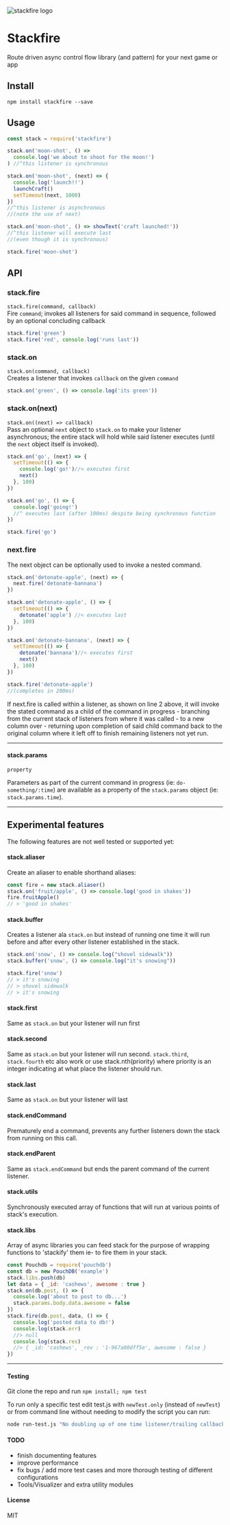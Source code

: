 ![stackfire logo](./logo.svg)

# Stackfire

Route driven async control flow library (and pattern) for your next game or app

## Install
```
npm install stackfire --save
```

## Usage
```javascript
const stack = require('stackfire')

stack.on('moon-shot', () =>
  console.log('we about to shoot for the moon!')
) //^this listener is synchronous

stack.on('moon-shot', (next) => {
  console.log('launch!!')
  launchCraft()
  setTimeout(next, 1000)
})
//^this listener is asynchronous
//(note the use of next)

stack.on('moon-shot', () => showText('craft launched!'))
//^this listener will execute last
//(even though it is synchronous)

stack.fire('moon-shot')
```


## API

### stack.fire
`stack.fire(command, callback)`   
Fire `command`; invokes all listeners for said command in sequence, followed by an optional concluding callback
```javascript
stack.fire('green')
stack.fire('red', console.log('runs last'))
```

### stack.on
`stack.on(command, callback)`   
Creates a listener that invokes `callback` on the given `command`
```javascript
stack.on('green', () => console.log('its green'))
```

### stack.on(next)
`stack.on((next) => callback)`   
Pass an optional `next` object to `stack.on` to make your listener asynchronous; the entire stack will hold while said listener executes (until the `next` object itself is invoked).

```javascript
stack.on('go', (next) => {
  setTimeout(() => {
    console.log('go!')//< executes first
    next()
  }, 100)
})

stack.on('go', () => {
  console.log('going!')
  //^ executes last (after 100ms) despite being synchronous function
})

stack.fire('go')
```
### next.fire

The next object can be optionally used to invoke a nested command.

```javascript
stack.on('detonate-apple', (next) => {
  next.fire('detonate-bannana')
})

stack.on('detonate-apple', () => {
  setTimeout(() => {
    detonate('apple') //< executes last
  }, 100)
})

stack.on('detonate-bannana', (next) => {
  setTimeout(() => {
    detonate('bannana')//< executes first
    next()
  }, 100)
})

stack.fire('detonate-apple')
//(completes in 200ms)
```

If next.fire is called within a listener, as shown on line 2 above, it will invoke the stated command as a child of the command in progress - branching from the current stack of listeners from where it was called - to a new column over - returning upon completion of said child command back to the original column where it left off to finish remaining listeners not yet run.

----


#### stack.params
`property`   

Parameters as part of the current command in progress (ie: `do-something/:time`) are available as a property of the `stack.params` object  (ie: `stack.params.time`).

----

## Experimental features
The following features are not well tested or supported yet:

#### stack.aliaser

Create an aliaser to enable shorthand aliases:

```javascript
const fire = new stack.aliaser()
stack.on('fruit/apple', () => console.log('good in shakes'))
fire.fruitApple()
// > 'good in shakes'
```

#### stack.buffer

Creates a listener ala `stack.on` but instead of running one time it will run before and after every other listener established in the stack.

```javascript
stack.on('snow', () => console.log("shovel sidewalk"))
stack.buffer('snow', () => console.log("it's snowing"))

stack.fire('snow')
// > it's snowing
// > shovel sidewalk
// > it's snowing
```

#### stack.first
Same as `stack.on` but your listener will run first

#### stack.second
Same as `stack.on` but your listener will run second.  `stack.third`, `stack.fourth` etc also work or use stack.nth(priority) where priority is an integer indicating at what place the listener should run.

#### stack.last
Same as `stack.on` but your listener will last

#### stack.endCommand
Prematurely end a command, prevents any further listeners down the stack from running on this call.


#### stack.endParent
Same as `stack.endCommand` but ends the parent command of the current listener.

#### stack.utils
Synchronously executed array of functions that will run at various points of stack's execution.

#### stack.libs
Array of async libraries you can feed stack for the purpose of wrapping functions to 'stackify' them ie- to fire them in your stack.

```javascript
const Pouchdb = require('pouchdb')
const db = new PouchDB('example')
stack.libs.push(db)
let data = { _id: 'cashews', awesome : true }
stack.on(db.post, () => {
  console.log('about to post to db...')
  stack.params.body.data.awesome = false
})
stack.fire(db.post, data, () => {
  console.log('posted data to db!')
  console.log(stack.err)
  //> null
  console.log(stack.res)
  //> { _id: 'cashews', _rev : '1-967a00dff5e', awesome : false }
})
```

----

#### Testing

Git clone the repo and run `npm install; npm test`

To run only a specific test edit test.js with `newTest.only` (instead of `newTest`) or from command line without needing to modify the script you can run:
```bash
node run-test.js "No doubling up of one time listener/trailing callbacks" | tap-spec
```

#### TODO
- finish documenting features
- improve performance
- fix bugs / add more test cases and more thorough testing of different configurations
- Tools/Visualizer and extra utility modules

#### License
MIT
